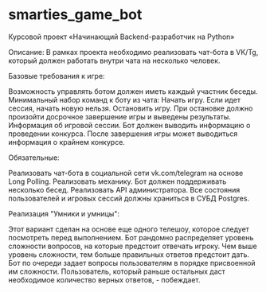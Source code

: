 # smarties_game_bot
Курсовой проект «Начинающий Backend-разработчик на Python»

Описание:
    В рамках проекта  необходимо реализовать чат-бота в VK/Tg, который должен работать внутри чата на несколько человек.

Базовые требования к игре:

Возможность управлять ботом должен иметь каждый участник беседы. Минимальный набор команд к боту из чата:
Начать игру. Если идет сессия, начать новую нельзя.
Остановить игру. При остановке должно произойти досрочное завершение игры и выведены результаты.
Информация об игровой сессии. Бот должен выводить информацию о проведении конкурса. После завершения игры может выводиться информация о крайнем конкурсе.

Обязательные:

Реализовать чат-бота в социальной сети vk.com/telegram на основе Long Polling.
Реализовать механику. Бот должен поддерживать несколько бесед.
Реализовать API администратора.
Все состояния пользователей и игровых сессий должны храниться в СУБД Postgres.
 
 
Реализация "Умники и умницы":

Этот вариант сделан на основе еще одного телешоу, которое следует посмотреть перед выполнением.
Бот рандомно распределяет уровень сложности вопросов, на которые предстоит отвечать игроку.
Чем выше уровень сложности, тем больше правильных ответов предстоит дать.
Бот по очереди задает вопросы пользователям в порядке присвоенной им сложности.
Пользователь, который раньше остальных даст необходимое количество верных ответов, - побеждает. 

